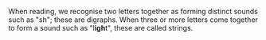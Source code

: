 When reading, we recognise two letters together as forming distinct sounds such as "sh"; these are digraphs. When three or more letters come together to form a sound such as "l**igh**t", these are called strings. 